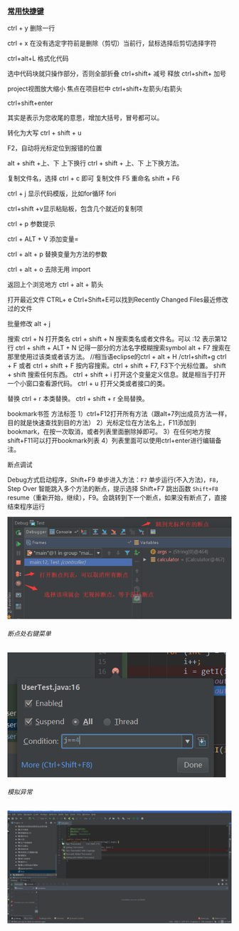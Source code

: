 ### [常用快捷键]()

ctrl + y 删除一行

ctrl + x 在没有选定字符前是删除（剪切）当前行，鼠标选择后剪切选择字符

ctrl+alt+L 格式化代码


选中代码块就只操作部分，否则全部折叠
ctrl+shift+ 减号
释放
ctrl+shift+ 加号



project视图放大缩小
焦点在项目栏中 ctrl+shift+左箭头/右箭头



ctrl+shift+enter

其实是表示为您收尾的意思，增加大括号，冒号都可以。



转化为大写 ctrl + shift + u



F2，自动将光标定位到报错的位置



alt + shift +上、下  上下换行
ctrl + shift + 上、下  上下换方法。



复制文件名，选择 ctrl + c 即可
复制文件 F5 
重命名 shift + F6



ctrl + j 显示代码模版，比如for循环 fori



ctrl+shift +v显示粘贴板，包含几个就近的复制项



ctrl + p 参数提示



ctrl + ALT +  V 添加变量=

ctrl + alt + p 替换变量为方法的参数

ctrl + alt + o 去除无用 import





返回上个浏览地方 ctrl + alt + 箭头



打开最近文件 CTRL+ e
Ctrl+Shift+E可以找到Recently Changed Files最近修改过的文件



批量修改
alt + j



搜索
	ctrl + N 打开类名
	ctrl + shift + N 搜索类名或者文件名。可以 :12 表示第12行
	ctrl + shift + ALT + N 记得一部分的方法名字模糊搜索symbol
	alt + F7 搜索在那里使用过该类或者该方法。 //相当语eclipse的ctrl + alt + H /ctrl+shift+g
	ctrl + F 或者 ctrl + shift + F 按内容搜索。ctrl + shift + F7, F3下个光标位置。
	shift + shift 搜索任何东西。
	ctrl + shift + i 打开这个变量定义信息。就是相当于打开一个小窗口查看源代码。
	ctrl + u 打开父类或者接口的类。



替换
   ctrl + r  本类替换。
   ctrl + shift + r 全局替换。



bookmark书签
方法标签
1）ctrl+F12打开所有方法（跟alt+7列出成员方法一样，目的就是快速查找到目的方法）
2）光标定位在方法名上，F11添加到bookmark，在按一次取消，或者列表里面删除掉即可。
3）在任何地方按 shift+F11可以打开bookmark列表
4）列表里面可以使用ctrl+enter进行编辑备注。



断点调试 

Debug方式启动程序，Shift+F9
单步进入方法：`F7`
单步运行(不入方法)，`F8`，Step Over
智能跳入多个方法的断点，提示选择  Shift+F7
跳出函数 `Shift+F8`	
resume（重新开始，继续），F9。会跳转到下一个断点，如果没有断点了，直接结束程序运行

![debug列表参数](assets/1554095601938.png)

###### 断点处右键菜单

![特定循环条件](assets/1554095652227.png)

###### 模拟异常

![](assets/moniException.gif)